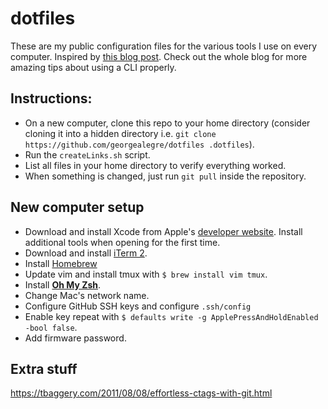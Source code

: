 # dotfiles
These are my public configuration files for the various tools I use on every computer. Inspired by [this blog post](https://sanctum.geek.nz/arabesque/managing-dot-files-with-git/). Check out the whole blog for more amazing tips about using a CLI properly.

## Instructions:
+ On a new computer, clone this repo to your home directory (consider cloning it into a hidden directory i.e. `git clone https://github.com/georgealegre/dotfiles .dotfiles`).
+ Run the `createLinks.sh` script.
+ List all files in your home directory to verify everything worked.
+ When something is changed, just run `git pull` inside the repository.

## New computer setup
+ Download and install Xcode from Apple's [developer website](https://developer.apple.com/download/all/?q=xcode). Install additional tools when opening for the first time.
+ Download and install [iTerm 2](https://iterm2.com/downloads.html).
+ Install [Homebrew](https://brew.sh)
+ Update vim and install tmux with `$ brew install vim tmux`.
+ Install **[Oh My Zsh](https://github.com/ohmyzsh/ohmyzsh)**.
+ Change Mac's network name.
+ Configure GitHub SSH keys and configure `.ssh/config`
+ Enable key repeat with `$ defaults write -g ApplePressAndHoldEnabled -bool false`.
+ Add firmware password.

## Extra stuff
https://tbaggery.com/2011/08/08/effortless-ctags-with-git.html
